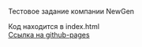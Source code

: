 Тестовое задание компании NewGen

Код находится в index.html <br>
<a target="_blank" href="https://danilabais.github.io/test-NewGen/">Ссылка на github-pages<a>